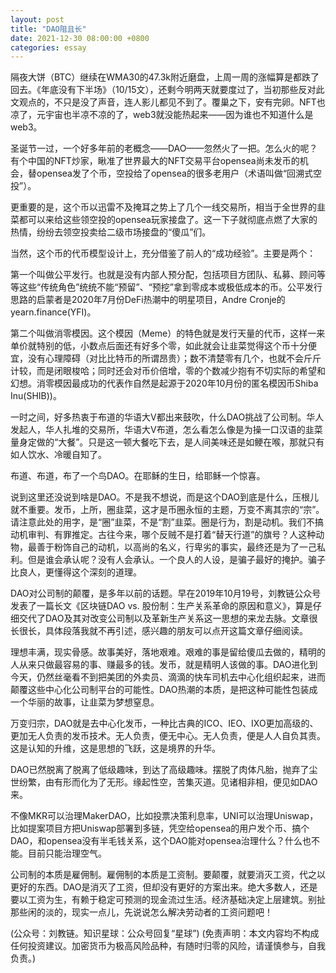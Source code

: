 ```yaml
---
layout: post
title: "DAO阻且长"
date: 2021-12-30 08:00:00 +0800
categories: essay
---
```


隔夜大饼（BTC）继续在WMA30的47.3k附近磨盘，上周一周的涨幅算是都跌了回去。《年底没有下半场》（10/15文），还剩今明两天就要度过了，当初那些反对此文观点的，不只是没了声音，连人影儿都见不到了。覆巢之下，安有完卵。NFT也凉了，元宇宙也半凉不凉的了，web3就没能热起来——因为谁也不知道什么是web3。

圣诞节一过，一个好多年前的老概念——DAO——忽然火了一把。怎么火的呢？有个中国的NFT炒家，瞅准了世界最大的NFT交易平台opensea尚未发币的机会，替opensea发了个币，空投给了opensea的很多老用户（术语叫做“回溯式空投”）。

更重要的是，这个币以迅雷不及掩耳之势上了几个一线交易所，相当于全世界的韭菜都可以来给这些领空投的opensea玩家接盘了。这一下子就彻底点燃了大家的热情，纷纷去领空投卖给二级市场接盘的“傻瓜”们。

当然，这个币的代币模型设计上，充分借鉴了前人的“成功经验”。主要是两个：

第一个叫做公平发行。也就是没有内部人预分配，包括项目方团队、私募、顾问等等这些“传统角色”统统不能“预留”、“预挖”拿到零成本或极低成本的币。公平发行思路的启蒙者是2020年7月份DeFi热潮中的明星项目，Andre Cronje的yearn.finance(YFI)。

第二个叫做消零模因。这个模因（Meme）的特色就是发行天量的代币，这样一来单价就特别的低，小数点后面还有好多个零，如此就会让韭菜觉得这个币十分便宜，没有心理障碍（对比比特币的所谓昂贵）；数不清楚零有几个，也就不会斤斤计较，而是闭眼梭哈；同时还会对币价倍增，零的个数减少抱有不切实际的希望和幻想。消零模因最成功的代表作自然是起源于2020年10月份的匿名模因币Shiba Inu(SHIB))。

一时之间，好多热衷于布道的华语大V都出来鼓吹，什么DAO挑战了公司制。华人发起人，华人扎堆的交易所，华语大V布道，怎么看怎么像是为操一口汉语的韭菜量身定做的“大餐”。只是这一顿大餐吃下去，是人间美味还是如鲠在喉，那就只有如人饮水、冷暖自知了。

布道、布道，布了一个鸟DAO。在耶稣的生日，给耶稣一个惊喜。

说到这里还没说到啥是DAO。不是我不想说，而是这个DAO到底是什么，压根儿就不重要。发币，上所，圈韭菜，这才是币圈永恒的主题，万变不离其宗的“宗”。请注意此处的用字，是“圈”韭菜，不是“割”韭菜。圈是行为，割是动机。我们不搞动机审判、有罪推定。古往今来，哪个反贼不是打着“替天行道”的旗号？人这种动物，最善于粉饰自己的动机，以高尚的名义，行卑劣的事实，最终还是为了一己私利。但是谁会承认呢？没有人会承认。一个良人的人设，是骗子最好的掩护。骗子比良人，更懂得这个深刻的道理。

DAO对公司制的颠覆，是多年以前的话题。早在2019年10月19号，刘教链公众号发表了一篇长文《区块链DAO vs. 股份制：生产关系革命的原因和意义》，算是仔细交代了DAO及其对改变公司制以及革新生产关系这一思想的来龙去脉。文章很长很长，具体段落我就不再引述，感兴趣的朋友可以点开这篇文章仔细阅读。

理想丰满，现实骨感。故事美好，落地艰难。艰难的事是留给傻瓜去做的，精明的人从来只做最容易的事、赚最多的钱。发币，就是精明人该做的事。DAO进化到今天，仍然丝毫看不到把美团的外卖员、滴滴的快车司机去中心化组织起来，进而颠覆这些中心化公司制平台的可能性。DAO热潮的本质，是把这种可能性包装成一个华丽的故事，让韭菜为梦想窒息。

万变归宗，DAO就是去中心化发币，一种比古典的ICO、IEO、IXO更加高级的、更加无人负责的发币技术。无人负责，便无中心。无人负责，便是人人自负其责。这是认知的升维，这是思想的飞跃，这是境界的升华。

DAO已然脱离了脱离了低级趣味，到达了高级趣味。摆脱了肉体凡胎，抛弃了尘世纷繁，由有形而化为了无形。缘起性空，苦集灭道。见诸相非相，便见如DAO来。

不像MKR可以治理MakerDAO，比如投票决策利息率，UNI可以治理Uniswap，比如提案项目方把Uniswap部署到多链，凭空给opensea的用户发个币、搞个DAO，和opensea没有半毛钱关系，这个DAO能对opensea治理什么？什么也不能。目前只能治理空气。

公司制的本质是雇佣制。雇佣制的本质是工资制。要颠覆，就要消灭工资，代之以更好的东西。DAO是消灭了工资，但却没有更好的方案出来。绝大多数人，还是要以工资为生，有赖于稳定可预测的现金流过生活。经济基础决定上层建筑。别扯那些闲的淡的，现实一点儿，先说说怎么解决劳动者的工资问题吧！

(公众号：刘教链。知识星球：公众号回复“星球”)
(免责声明：本文内容均不构成任何投资建议。加密货币为极高风险品种，有随时归零的风险，请谨慎参与，自我负责。)